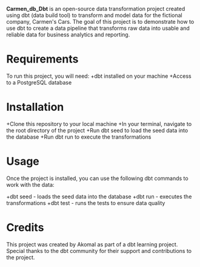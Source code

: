 **Carmen_db_Dbt** is an open-source data transformation project created using dbt (data build tool) to transform and model data for the fictional company, Carmen's Cars. The goal of this project is to demonstrate how to use dbt to create a data pipeline that transforms raw data into usable and reliable data for business analytics and reporting.

<h1>Requirements</h1>
To run this project, you will need:
+dbt installed on your machine
+Access to a PostgreSQL database
<h1>Installation</h1>
+Clone this repository to your local machine
+In your terminal, navigate to the root directory of the project
+Run dbt seed to load the seed data into the database
+Run dbt run to execute the transformations
<h1>Usage</h1>
Once the project is installed, you can use the following dbt commands to work with the data:

+dbt seed - loads the seed data into the database
+dbt run - executes the transformations
+dbt test - runs the tests to ensure data quality
<h1>Credits</h1>
This project was created by Akomal as part of a dbt learning project. Special thanks to the dbt community for their support and contributions to the project.
